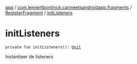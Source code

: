 [app](../../index.md) / [com.lennertbontinck.carmeetsandroidapp.fragments](../index.md) / [RegisterFragment](index.md) / [initListeners](./init-listeners.md)

# initListeners

`private fun initListeners(): `[`Unit`](https://kotlinlang.org/api/latest/jvm/stdlib/kotlin/-unit/index.html)

Instantieer de listeners

